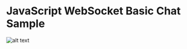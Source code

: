 # JavaScript WebSocket Basic Chat Sample

![alt text](https://media.giphy.com/media/gFEZ6KWvRREtMYlYQT/giphy.gif)
